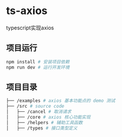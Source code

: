# ts-axios
typescript实现axios

## 项目运行

```bash
npm install # 安装项目依赖
npm run dev # 运行开发环境
```

## 项目目录

``` bash
├── /examples # axios 基本功能点的 demo 测试
├── /src # source code
│   ├── /cancel # 取消请求
│   ├── /core # axios 核心功能实现
│   ├── /helpers # 辅助工具函数
│   ├── /types # 接口类型定义
```
